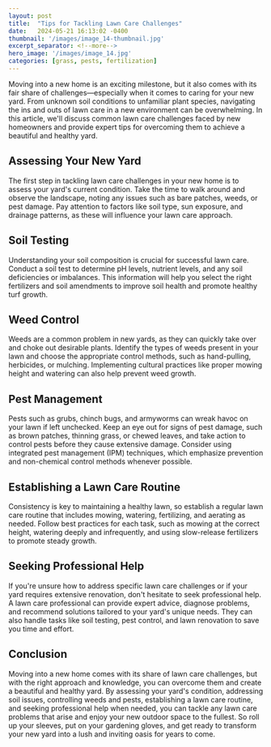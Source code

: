 ```yaml
---
layout: post
title:  "Tips for Tackling Lawn Care Challenges"
date:   2024-05-21 16:13:02 -0400
thumbnail: '/images/image_14-thumbnail.jpg'
excerpt_separator: <!--more-->
hero_image: '/images/image_14.jpg'
categories: [grass, pests, fertilization]
---
```

Moving into a new home is an exciting milestone, but it also comes with its fair share of challenges—especially when it comes to caring for your new yard. <!--more-->From unknown soil conditions to unfamiliar plant species, navigating the ins and outs of lawn care in a new environment can be overwhelming. In this article, we'll discuss common lawn care challenges faced by new homeowners and provide expert tips for overcoming them to achieve a beautiful and healthy yard.

## Assessing Your New Yard
The first step in tackling lawn care challenges in your new home is to assess your yard's current condition. Take the time to walk around and observe the landscape, noting any issues such as bare patches, weeds, or pest damage. Pay attention to factors like soil type, sun exposure, and drainage patterns, as these will influence your lawn care approach.

## Soil Testing
Understanding your soil composition is crucial for successful lawn care. Conduct a soil test to determine pH levels, nutrient levels, and any soil deficiencies or imbalances. This information will help you select the right fertilizers and soil amendments to improve soil health and promote healthy turf growth.

## Weed Control
Weeds are a common problem in new yards, as they can quickly take over and choke out desirable plants. Identify the types of weeds present in your lawn and choose the appropriate control methods, such as hand-pulling, herbicides, or mulching. Implementing cultural practices like proper mowing height and watering can also help prevent weed growth.

## Pest Management
Pests such as grubs, chinch bugs, and armyworms can wreak havoc on your lawn if left unchecked. Keep an eye out for signs of pest damage, such as brown patches, thinning grass, or chewed leaves, and take action to control pests before they cause extensive damage. Consider using integrated pest management (IPM) techniques, which emphasize prevention and non-chemical control methods whenever possible.

## Establishing a Lawn Care Routine
Consistency is key to maintaining a healthy lawn, so establish a regular lawn care routine that includes mowing, watering, fertilizing, and aerating as needed. Follow best practices for each task, such as mowing at the correct height, watering deeply and infrequently, and using slow-release fertilizers to promote steady growth.

## Seeking Professional Help
If you're unsure how to address specific lawn care challenges or if your yard requires extensive renovation, don't hesitate to seek professional help. A lawn care professional can provide expert advice, diagnose problems, and recommend solutions tailored to your yard's unique needs. They can also handle tasks like soil testing, pest control, and lawn renovation to save you time and effort.

## Conclusion
Moving into a new home comes with its share of lawn care challenges, but with the right approach and knowledge, you can overcome them and create a beautiful and healthy yard. By assessing your yard's condition, addressing soil issues, controlling weeds and pests, establishing a lawn care routine, and seeking professional help when needed, you can tackle any lawn care problems that arise and enjoy your new outdoor space to the fullest. So roll up your sleeves, put on your gardening gloves, and get ready to transform your new yard into a lush and inviting oasis for years to come.
